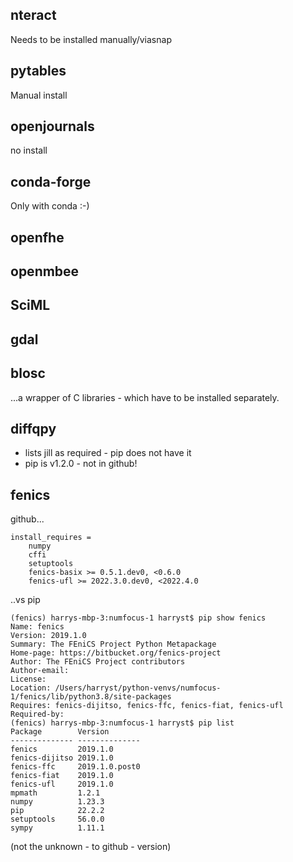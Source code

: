 ## nteract
Needs to be installed manually/viasnap

## pytables
Manual install

## openjournals
no install

## conda-forge
Only with conda :-)

## openfhe

## openmbee

## SciML

## gdal

## blosc
...a wrapper of C libraries - which have to be installed separately.

## diffqpy
- lists jill as required - pip does not have it
- pip is v1.2.0 - not in github!

## fenics
github...

```
install_requires =
    numpy
    cffi
    setuptools
    fenics-basix >= 0.5.1.dev0, <0.6.0
    fenics-ufl >= 2022.3.0.dev0, <2022.4.0
```

..vs pip

```
(fenics) harrys-mbp-3:numfocus-1 harryst$ pip show fenics
Name: fenics
Version: 2019.1.0
Summary: The FEniCS Project Python Metapackage
Home-page: https://bitbucket.org/fenics-project
Author: The FEniCS Project contributors
Author-email: 
License: 
Location: /Users/harryst/python-venvs/numfocus-1/fenics/lib/python3.8/site-packages
Requires: fenics-dijitso, fenics-ffc, fenics-fiat, fenics-ufl
Required-by: 
(fenics) harrys-mbp-3:numfocus-1 harryst$ pip list
Package        Version
-------------- --------------
fenics         2019.1.0
fenics-dijitso 2019.1.0
fenics-ffc     2019.1.0.post0
fenics-fiat    2019.1.0
fenics-ufl     2019.1.0
mpmath         1.2.1
numpy          1.23.3
pip            22.2.2
setuptools     56.0.0
sympy          1.11.1
```
(not the unknown - to github - version)
